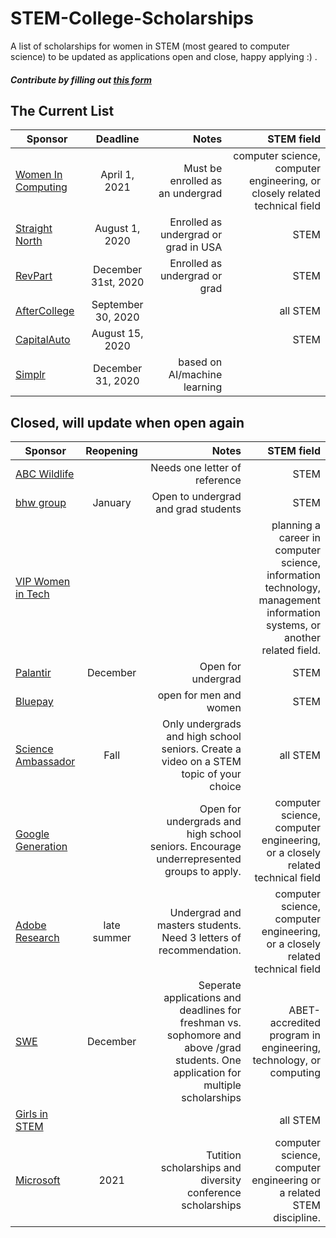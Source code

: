 # STEM-College-Scholarships
A list of scholarships for women in STEM (most geared to computer science) to be updated as applications open and close, happy applying :) . 

#### *Contribute by filling out [this form](https://forms.gle/34XDLW9FGWMNPWXA9)*


## The Current List 
| Sponsor        | Deadline           | Notes | STEM field | 
| ------------- |:-------------:| -----:|-----:|
| [Women In Computing](https://www.loadview-testing.com/scholarship/)      | April 1, 2021 | Must be enrolled as an undergrad |computer science, computer engineering, or closely related technical field |
| [Straight North](https://www.straightnorth.com/scholarship/)      | August 1, 2020      | Enrolled as undergrad or grad in USA  |STEM|
| [RevPart](https://revpart.com/scholarship/) | December 31st, 2020 | Enrolled as undergrad or grad | STEM |
| [AfterCollege](https://www.aftercollege.com/company/aftercollege-inc/10/scholarship/259/?source=ur-sch-stem) | September 30, 2020 |  | all STEM |
|[CapitalAuto](https://www.capitalautoauction.com/about-us/scholarship_) |  August 15, 2020|  | STEM |
| [Simplr](https://www.simplr.ai/scholarships) | December 31, 2020 | based on AI/machine learning |  |


## Closed, will update when open again
| Sponsor        | Reopening           | Notes  | STEM field |
| ------------- |:-------------:| -----:|-----:|
| [ABC Wildlife](https://abcwildlife.com/academic-scholarship)      |  | Needs one letter of reference | STEM |
| [bhw group](https://thebhwgroup.com/scholarship)      | January | Open to undergrad and grad students| STEM |
| [VIP Women in Tech](https://www.trustvip.com/wp-content/uploads/2020/01/2020WITS.pdf) |  |  |planning a career in computer science, information technology, management information systems, or another related field. |
| [Palantir](https://www.palantir.com/students/scholarship/wit-north-america/) | December | Open for undergrad | STEM |
| [Bluepay](https://www.bluepay.com/company/scholarship/) |  | open for men and women | STEM |
| [Science Ambassador](https://www.scienceambassadorscholarship.org/#faq) | Fall | Only undergrads and high school seniors. Create a video on a STEM topic of your choice | all STEM |
| [Google Generation](https://buildyourfuture.withgoogle.com/scholarships/generation-google-scholarship/) |  | Open for undergrads and high school seniors. Encourage underrepresented groups to apply. | computer science, computer engineering, or a closely related technical field |
| [Adobe Research](https://research.adobe.com/scholarship/) | late summer | Undergrad and masters students. Need 3 letters of recommendation. | computer science, computer engineering, or a closely related technical field |
| [SWE](https://scholarships.swe.org/applications/login.asp) | December | Seperate applications and deadlines for freshman vs. sophomore and above /grad students. One application for multiple scholarships | ABET-accredited program in engineering, technology, or computing  |
| [Girls in STEM](https://girlswhostem.com/girls-in-stem-scholarship/) |  |  | all STEM |
| [Microsoft](https://careers.microsoft.com/students/us/en/usscholarshipprogram) | 2021 | Tutition scholarships and diversity conference scholarships | computer science, computer engineering or a related STEM discipline. |

